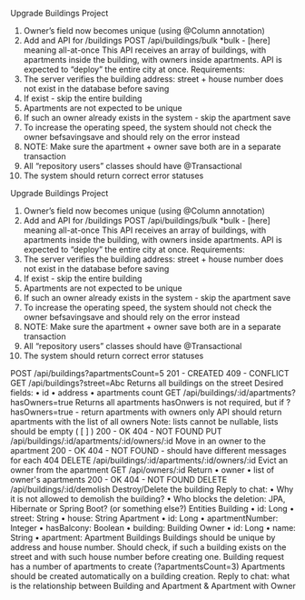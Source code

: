 
Upgrade Buildings Project
1.	Owner’s field now becomes unique (using @Column annotation)
2.	Add and API for /buildings
POST /api/buildings/bulk
*bulk - [here] meaning all-at-once
This API receives an array of buildings, with apartments inside the building, with owners inside apartments.
API is expected to “deploy” the entire city at once.
Requirements:
1.	The server verifies the building address: street + house number does not exist in the database before saving 
1.	If exist - skip the entire building
2.	Apartments are not expected to be unique
3.	If such an owner already exists in the system - skip the apartment save 
1.	To increase the operating speed, the system should not check the owner befsavingsave and should rely on the error instead
2.	NOTE: Make sure the apartment + owner save both are in a separate transaction
4.	All “repository users” classes should have @Transactional
5.	The system should return correct error statuses

Upgrade Buildings Project
1.	Owner’s field now becomes unique (using @Column annotation)
2.	Add and API for /buildings
POST /api/buildings/bulk
*bulk - [here] meaning all-at-once
This API receives an array of buildings, with apartments inside the building, with owners inside apartments.
API is expected to “deploy” the entire city at once.
Requirements:
1.	The server verifies the building address: street + house number does not exist in the database before saving 
1.	If exist - skip the entire building
2.	Apartments are not expected to be unique
3.	If such an owner already exists in the system - skip the apartment save 
1.	To increase the operating speed, the system should not check the owner befsavingsave and should rely on the error instead
2.	NOTE: Make sure the apartment + owner save both are in a separate transaction
4.	All “repository users” classes should have @Transactional
5.	The system should return correct error statuses

POST /api/buildings?apartmentsCount=5
201 - CREATED
409 - CONFLICT
GET /api/buildings?street=Abc
Returns all buildings on the street
Desired fields:
•	id
•	address
•	apartments count
GET /api/buildings/:id/apartments?hasOwners=true
Returns all apartments
hasOnwers is not required, but if ?hasOwners=true - return apartments with owners only
API should return apartments with the list of all owners Note: lists cannot be nullable, lists should be empty ( [ ] )
200 - OK
404 - NOT FOUND
PUT /api/buildings/:id/apartments/:id/owners/:id
Move in an owner to the apartment
200 - OK
404 - NOT FOUND - should have different messages for each 404
DELETE /api/buildings/:id/apartments/:id/owners/:id
Evict an owner from the apartment
GET /api/owners/:id
Return
•	owner
•	list of owner's apartments
200 - OK
404 - NOT FOUND
DELETE /api/buildings/:id/demolish
Destroy/Delete the building
Reply to chat:
•	Why it is not allowed to demolish the building?
•	Who blocks the deletion: JPA, Hibernate or Spring Boot? (or something else?)
Entities
Building
•	id: Long
•	street: String
•	house: String
Apartment
•	id: Long
•	apartmentNumber: Integer
•	hasBalcony: Boolean
•	building: Building
Owner
•	id: Long
•	name: String
•	apartment: Apartment
Buildings
Buildings should be unique by address and house number.
Should check, if such a building exists on the street and with such house number before creating one.
Building request has a number of apartments to create (?apartmentsCount=3)
Apartments should be created automatically on a building creation.
Reply to chat: what is the relationship between Building and Apartment & Apartment with Owner


